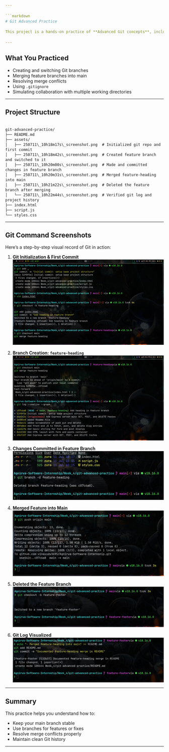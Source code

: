 ```yaml
---

```markdown
# Git Advanced Practice

This project is a hands-on practice of **Advanced Git concepts**, including branching, merging, conflict resolution, and collaborative workflows.

---
```


## What You Practiced

- Creating and switching Git branches
- Merging feature branches into main
- Resolving merge conflicts
- Using `.gitignore`
- Simulating collaboration with multiple working directories

---

## Project Structure

```

git-advanced-practice/
├── README.md
├── assets/
│   ├── 250711\_10h18m17s\_screenshot.png  # Initialized git repo and first commit
│   ├── 250711\_10h18m42s\_screenshot.png  # Created feature branch and switched to it
│   ├── 250711\_10h20m00s\_screenshot.png  # Made and committed changes in feature branch
│   ├── 250711\_10h20m31s\_screenshot.png  # Merged feature-heading into main
│   ├── 250711\_10h21m22s\_screenshot.png  # Deleted the feature branch after merging
│   └── 250711\_10h22m44s\_screenshot.png  # Verified git log and project history
├── index.html
├── script.js
└── styles.css

```

---

## Git Command Screenshots

Here’s a step-by-step visual record of Git in action:

1. **Git Initialization & First Commit**  
   ![Init](assets/250711_10h18m17s_screenshot.png)

2. **Branch Creation: `feature-heading`**  
   ![Branch Created](assets/250711_10h18m42s_screenshot.png)

3. **Changes Committed in Feature Branch**  
   ![Commit](assets/250711_10h20m00s_screenshot.png)

4. **Merged Feature into Main**  
   ![Merge](assets/250711_10h20m31s_screenshot.png)

5. **Deleted the Feature Branch**  
   ![Delete Branch](assets/250711_10h21m22s_screenshot.png)

6. **Git Log Visualized**  
   ![Git Log](assets/250711_10h22m44s_screenshot.png)

---

## Summary

This practice helps you understand how to:

- Keep your main branch stable
- Use branches for features or fixes
- Resolve merge conflicts properly
- Maintain clean Git history

---
